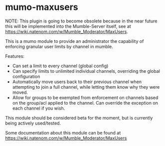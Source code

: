 mumo-maxusers
=============
NOTE: This plugin is going to become obsolete because in the near future this will be implemented into the Mumble-Server itself, see at https://wiki.natenom.com/w/Mumble_Moderator/MaxUsers.

This is a mumo module to provide an administrator the capability of enforcing granular user limits by channel in mumble.

Features:
- Can set a limit to every channel (global config)
- Can specify limits to unlimited individual channels, overriding the global configuration
- Automatically move users back to their previous channel when attempting to join a full channel, while letting them know why they were moved.
- Allow for groups to be exempted from enforcement on channels based on the group/acl applied to the channel. Can override the exception on each channel if you wish.

This module should be considered beta for the moment, but is currently being actively used/tested. 

Some documentation about this module can be found at https://wiki.natenom.com/w/Mumble_Moderator/MaxUsers